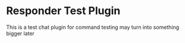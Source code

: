 # Responder Test Plugin
This is a test chat plugin for command testing may turn into something bigger later
